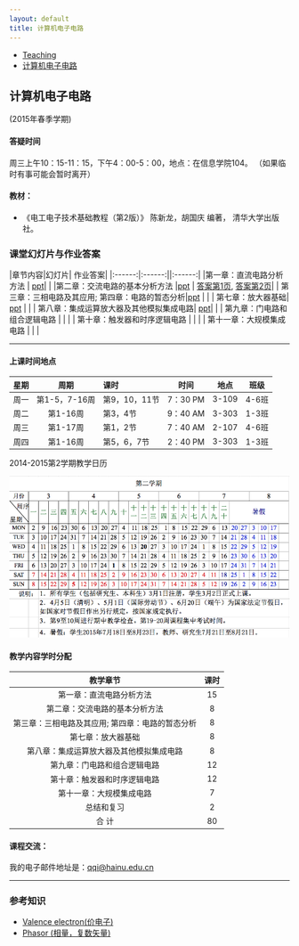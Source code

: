 ```yaml
---
layout: default
title: 计算机电子电路
---
```


<ul class="breadcrumb">
<li><a href="/teaching/">Teaching</a> <span class="divider"></span></li>
<li><a href="/teaching/Electronics/">计算机电子电路</a> <span class="divider"></span></li> 
</ul>

## 计算机电子电路 
(2015年春季学期)

#### 答疑时间

周三上午10：15-11：15，下午4：00-5：00，地点：在信息学院104。
（如果临时有事可能会暂时离开）

#### 教材：

* 《电工电子技术基础教程（第2版）》 陈新龙，胡国庆 编著， 清华大学出版社。

### 课堂幻灯片与作业答案

|章节内容|幻灯片| 作业答案|
|:------:|:------:||:------:|
|第一章：直流电路分析方法	| [ppt](第1章.ppt)| |
|第二章：交流电路的基本分析方法	|[ppt](第2章.ppt) | [答案第1页](HW2_sol_1.JPG), [答案第2页](HW2_sol_2.JPG)|
| 第三章：三相电路及其应用; 第四章：电路的暂态分析|[ppt](第3章.ppt) | |
| 第七章：放大器基础| [ppt](第5章.ppt)	| |
| 第八章：集成运算放大器及其他模拟集成电路| [ppt](第6章.ppt)| |
| 第九章：门电路和组合逻辑电路 | 	| |
| 第十章：触发器和时序逻辑电路	| | |
| 第十一章：大规模集成电路	| | |

-------

#### 上课时间地点

| 星期   | 周期  | 课时|时间| 地点| 班级 |
|:---------:|:-------:|:---------|:--------:|:--------:|:--------:|
|周一 | 	第1-5，7-16周|第9，10，11节  | 7：30 PM  | 3-109   | 4-6班 |
|周二 | 	第1-16周		|第3，4节  | 9：40 AM  | 3-303   |1-3班 |
|周三 | 	第1-17周		|第1，2节  | 7：40 AM  | 2-107   |4-6班 |
|周四 | 	第1-16周		|第5，6，7节  | 2：40 PM  | 3-303   |1-3班 |

2014-2015第2学期教学日历

![2014-2015第2学期教学日历](images/agenda_2014-2015_2.png)


#### 教学内容学时分配

|教学章节|课时|
|:------:|:------:|
|第一章：直流电路分析方法	| 15|
|第二章：交流电路的基本分析方法	| 8| 
| 第三章：三相电路及其应用; 第四章：电路的暂态分析| 8 | 
| 第七章：放大器基础| 	8| 
| 第八章：集成运算放大器及其他模拟集成电路| 	8| 
| 第九章：门电路和组合逻辑电路 | 	12| 
| 第十章：触发器和时序逻辑电路	| 12| 
| 第十一章：大规模集成电路	| 7| 
| 总结和复习	| 2| 
| 合    计	|  80| 



#### 课程交流：
我的电子邮件地址是：qqi@hainu.edu.cn

------

### 参考知识

* [Valence electron(价电子)](http://en.wikipedia.org/wiki/Valence_electron)
* [Phasor (相量，复数矢量)](http://en.wikipedia.org/wiki/Phasor)